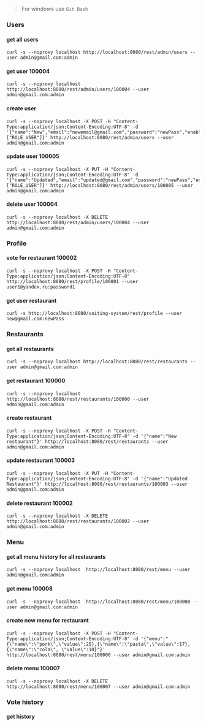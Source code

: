 > For windows use `Git Bash`

### Users

#### get all users
    curl -s --noproxy localhost http://localhost:8080/rest/admin/users --user admin@gmail.com:admin

#### get user 100004
    curl -s --noproxy localhost http://localhost:8080/rest/admin/users/100004 --user admin@gmail.com:admin

#### create user
    curl -s --noproxy localhost -X POST -H "Content-Type:application/json;Content-Encoding:UTF-8" -d '{"name":"New","email":"newemail@gmail.com","password":"newPass","enabled":true,"roles":["ROLE_USER"]}' http://localhost:8080/rest/admin/users --user admin@gmail.com:admin

#### update user 100005
    curl -s --noproxy localhost -X PUT -H "Content-Type:application/json;Content-Encoding:UTF-8" -d '{"name":"Updated","email":"updated@gmail.com","password":"newPass","enabled":true,"roles":["ROLE_USER"]}' http://localhost:8080/rest/admin/users/100005 --user admin@gmail.com:admin

#### delete user 100004
    curl -s --noproxy localhost -X DELETE http://localhost:8080/rest/admin/users/100004 --user admin@gmail.com:admin

### Profile

#### vote for restaurant 100002
    curl -s --noproxy localhost -X POST -H "Content-Type:application/json;Content-Encoding:UTF-8" http://localhost:8080/rest/profile/100001 --user user1@yandex.ru:password1

#### get user restaurant
    curl -s http://localhost:8080/voiting-system/rest/profile --user new@gmail.com:newPass
    
### Restaurants

#### get all restaurants
    curl -s --noproxy localhost http://localhost:8080/rest/restaurants --user admin@gmail.com:admin

#### get restaurant 100000
    curl -s --noproxy localhost http://localhost:8080/rest/restaurants/100000 --user admin@gmail.com:admin

#### create restaurant 
    curl -s --noproxy localhost -X POST -H "Content-Type:application/json;Content-Encoding:UTF-8" -d '{"name":"New restaurant"}' http://localhost:8080/rest/restaurants --user admin@gmail.com:admin

#### update restaurant 100003
    curl -s --noproxy localhost -X PUT -H "Content-Type:application/json;Content-Encoding:UTF-8" -d '{"name":"Updated Restaurant"}' http://localhost:8080/rest/restaurants/100003 --user admin@gmail.com:admin

#### delete restaurant 100002
    curl -s --noproxy localhost -X DELETE http://localhost:8080/rest/restaurants/100002 --user admin@gmail.com:admin
    
### Menu

#### get all menu history for all restaurants
    curl -s --noproxy localhost  http://localhost:8080/rest/menu --user admin@gmail.com:admin
    
#### get menu 100008
    curl -s --noproxy localhost  http://localhost:8080/rest/menu/100008 --user admin@gmail.com:admin
    
#### create new menu for restaurant
    curl -s --noproxy localhost -X POST -H "Content-Type:application/json;Content-Encoding:UTF-8" -d '{"menu":"{\"name\":\"pork\",\"value\":25},{\"name\":\"pasta\",\"value\":17},{\"name\":\"cola\", \"value\":10}"}' http://localhost:8080/rest/menu/100000 --user admin@gmail.com:admin
    
#### delete menu 100007
    curl -s --noproxy localhost -X DELETE http://localhost:8080/rest/menu/100007 --user admin@gmail.com:admin
    
### Vote history

#### get history
    
